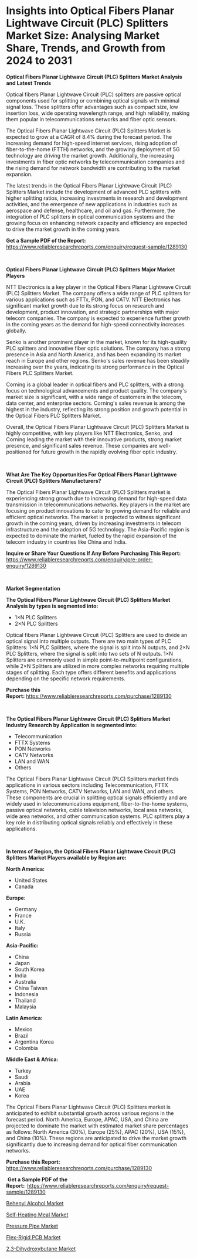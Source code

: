 <p><h1>Insights into Optical Fibers Planar Lightwave Circuit (PLC) Splitters Market Size: Analysing Market Share, Trends, and Growth from 2024 to 2031</h1></p><p><strong>Optical Fibers Planar Lightwave Circuit (PLC) Splitters Market Analysis and Latest Trends</strong></p>
<p><p>Optical fibers Planar Lightwave Circuit (PLC) splitters are passive optical components used for splitting or combining optical signals with minimal signal loss. These splitters offer advantages such as compact size, low insertion loss, wide operating wavelength range, and high reliability, making them popular in telecommunications networks and fiber optic sensors.</p><p>The Optical Fibers Planar Lightwave Circuit (PLC) Splitters Market is expected to grow at a CAGR of 8.4% during the forecast period. The increasing demand for high-speed internet services, rising adoption of fiber-to-the-home (FTTH) networks, and the growing deployment of 5G technology are driving the market growth. Additionally, the increasing investments in fiber optic networks by telecommunication companies and the rising demand for network bandwidth are contributing to the market expansion.</p><p>The latest trends in the Optical Fibers Planar Lightwave Circuit (PLC) Splitters Market include the development of advanced PLC splitters with higher splitting ratios, increasing investments in research and development activities, and the emergence of new applications in industries such as aerospace and defense, healthcare, and oil and gas. Furthermore, the integration of PLC splitters in optical communication systems and the growing focus on enhancing network capacity and efficiency are expected to drive the market growth in the coming years.</p></p>
<p><strong>Get a Sample PDF of the Report:&nbsp;</strong> <a href="https://www.reliableresearchreports.com/enquiry/request-sample/1289130">https://www.reliableresearchreports.com/enquiry/request-sample/1289130</a></p>
<p>&nbsp;</p>
<p><strong>Optical Fibers Planar Lightwave Circuit (PLC) Splitters Major Market Players</strong></p>
<p><p>NTT Electronics is a key player in the Optical Fibers Planar Lightwave Circuit (PLC) Splitters Market. The company offers a wide range of PLC splitters for various applications such as FTTx, PON, and CATV. NTT Electronics has significant market growth due to its strong focus on research and development, product innovation, and strategic partnerships with major telecom companies. The company is expected to experience further growth in the coming years as the demand for high-speed connectivity increases globally.</p><p>Senko is another prominent player in the market, known for its high-quality PLC splitters and innovative fiber optic solutions. The company has a strong presence in Asia and North America, and has been expanding its market reach in Europe and other regions. Senko's sales revenue has been steadily increasing over the years, indicating its strong performance in the Optical Fibers PLC Splitters Market.</p><p>Corning is a global leader in optical fibers and PLC splitters, with a strong focus on technological advancements and product quality. The company's market size is significant, with a wide range of customers in the telecom, data center, and enterprise sectors. Corning's sales revenue is among the highest in the industry, reflecting its strong position and growth potential in the Optical Fibers PLC Splitters Market.</p><p>Overall, the Optical Fibers Planar Lightwave Circuit (PLC) Splitters Market is highly competitive, with key players like NTT Electronics, Senko, and Corning leading the market with their innovative products, strong market presence, and significant sales revenue. These companies are well-positioned for future growth in the rapidly evolving fiber optic industry.</p></p>
<p>&nbsp;</p>
<p><strong>What Are The Key Opportunities For Optical Fibers Planar Lightwave Circuit (PLC) Splitters Manufacturers?</strong></p>
<p><p>The Optical Fibers Planar Lightwave Circuit (PLC) Splitters market is experiencing strong growth due to increasing demand for high-speed data transmission in telecommunications networks. Key players in the market are focusing on product innovations to cater to growing demand for reliable and efficient optical networks. The market is projected to witness significant growth in the coming years, driven by increasing investments in telecom infrastructure and the adoption of 5G technology. The Asia-Pacific region is expected to dominate the market, fueled by the rapid expansion of the telecom industry in countries like China and India.</p></p>
<p><strong>Inquire or Share Your Questions If Any Before Purchasing This Report:</strong> <a href="https://www.reliableresearchreports.com/enquiry/pre-order-enquiry/1289130">https://www.reliableresearchreports.com/enquiry/pre-order-enquiry/1289130</a></p>
<p>&nbsp;</p>
<p><strong>Market Segmentation</strong></p>
<p><strong>The Optical Fibers Planar Lightwave Circuit (PLC) Splitters Market Analysis by types is segmented into:</strong></p>
<p><ul><li>1×N PLC Splitters</li><li>2×N PLC Splitters</li></ul></p>
<p><p>Optical fibers Planar Lightwave Circuit (PLC) Splitters are used to divide an optical signal into multiple outputs. There are two main types of PLC Splitters: 1×N PLC Splitters, where the signal is split into N outputs, and 2×N PLC Splitters, where the signal is split into two sets of N outputs. 1×N Splitters are commonly used in simple point-to-multipoint configurations, while 2×N Splitters are utilized in more complex networks requiring multiple stages of splitting. Each type offers different benefits and applications depending on the specific network requirements.</p></p>
<p><strong>Purchase this Report:&nbsp;</strong><a href="https://www.reliableresearchreports.com/purchase/1289130">https://www.reliableresearchreports.com/purchase/1289130</a></p>
<p>&nbsp;</p>
<p><strong>The Optical Fibers Planar Lightwave Circuit (PLC) Splitters Market Industry Research by Application is segmented into:</strong></p>
<p><ul><li>Telecommunication</li><li>FTTX Systems</li><li>PON Networks</li><li>CATV Networks</li><li>LAN and WAN</li><li>Others</li></ul></p>
<p><p>The Optical Fibers Planar Lightwave Circuit (PLC) Splitters market finds applications in various sectors including Telecommunication, FTTX Systems, PON Networks, CATV Networks, LAN and WAN, and others. These components are crucial in splitting optical signals efficiently and are widely used in telecommunications equipment, fiber-to-the-home systems, passive optical networks, cable television networks, local area networks, wide area networks, and other communication systems. PLC splitters play a key role in distributing optical signals reliably and effectively in these applications.</p></p>
<p>&nbsp;</p>
<p><strong>In terms of Region, the Optical Fibers Planar Lightwave Circuit (PLC) Splitters Market Players available by Region are:</strong></p>
<p>
    <p> <strong> North America: </strong>
        <ul>
            <li>United States</li>
            <li>Canada</li>
        </ul>
        </p> 
    <p> <strong> Europe: </strong>
        <ul>
            <li>Germany</li>
            <li>France</li>
            <li>U.K.</li>
            <li>Italy</li>
            <li>Russia</li>
        </ul>
        </p> 
    <p> <strong> Asia-Pacific: </strong>
        <ul>
            <li>China</li>
            <li>Japan</li>
            <li>South Korea</li>
            <li>India</li>
            <li>Australia</li>
            <li>China Taiwan</li>
            <li>Indonesia</li>
            <li>Thailand</li>
            <li>Malaysia</li>
        </ul>
        </p> 
    <p> <strong> Latin America: </strong>
        <ul>
            <li>Mexico</li>
            <li>Brazil</li>
            <li>Argentina Korea</li>
            <li>Colombia</li>
        </ul>
        </p> 
    <p> <strong> Middle East & Africa: </strong>
        <ul>
            <li>Turkey</li>
            <li>Saudi</li>
            <li>Arabia</li>
            <li>UAE</li>
            <li>Korea</li>
        </ul>
    </p>
    </p>
<p><p>The Optical Fibers Planar Lightwave Circuit (PLC) Splitters market is anticipated to exhibit substantial growth across various regions in the forecast period. North America, Europe, APAC, USA, and China are projected to dominate the market with estimated market share percentages as follows: North America (30%), Europe (25%), APAC (20%), USA (15%), and China (10%). These regions are anticipated to drive the market growth significantly due to increasing demand for optical fiber communication networks.</p></p>
<p><strong>Purchase this Report: </strong><a href="https://www.reliableresearchreports.com/purchase/1289130">https://www.reliableresearchreports.com/purchase/1289130</a></p>
<p>&nbsp;<strong>Get a Sample PDF of the Report:&nbsp;&nbsp;</strong><a href="https://www.reliableresearchreports.com/enquiry/request-sample/1289130">https://www.reliableresearchreports.com/enquiry/request-sample/1289130</a></p>
<p><strong></strong></p>
<p><p><a href="https://view.publitas.com/reportprime-1/behenyl-alcohol-market-provides-detailed-segmentation-of-this-market-based-on-type-application-and-region-and-forecast-for-the-period-from-2024-2031/">Behenyl Alcohol Market</a></p><p><a href="https://simplistic-meeting-7ee.notion.site/Self-Heating-Meal-Market-Size-Growth-Outlook-from-2024-to-2031-projecting-at-Market-s-Trends-Analy-98cf81e9ddec40ae80cb5adcddb0f480">Self-Heating Meal Market</a></p><p><a href="https://view.publitas.com/reportprime-1/pressure-pipe-market-provides-detailed-segmentation-of-this-market-based-on-type-application-and-region-and-forecast-for-the-period-from-2024-2031/">Pressure Pipe Market</a></p><p><a href="https://eight-handstand-8fb.notion.site/Flex-Rigid-PCB-Market-Size-Growth-Outlook-from-2024-to-2031-projecting-at-Market-s-Trends-Analysis-2470123f51a348c49e897790ac82966a">Flex-Rigid PCB Market</a></p><p><a href="https://skillful-vermicelli-b89.notion.site/2-3-Dihydroxybutane-Market-Size-Market-Share-and-Global-Market-Analysis-Report-2024-2031-5a760f39426b4aa1a7e9f200bd684db0">2,3-Dihydroxybutane Market</a></p></p>